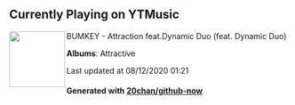 ## Currently Playing on YTMusic

[<img align="left" width="100" src="https://lh3.googleusercontent.com/oeiUvJlLEb7eZR9B1_FlRQWrlGffgX9eT_3mLgRkohaz-Y8g8V7hxtXOXKDOiKeTiRu-lx2GKHhHp58">](https://music.youtube.com/channel/UCylZUQKEBjVXOw9qaVqSbGw)

BUMKEY - Attraction feat.Dynamic Duo (feat. Dynamic Duo)

**Albums**: Attractive

Last updated at 08/12/2020 01:21

#### Generated with [20chan/github-now](https://github.com/20chan/github-now)


<!--
**20chan/20chan** is a ✨ _special_ ✨ repository because its `README.md` (this file) appears on your GitHub profile.

Here are some ideas to get you started:

- 🔭 I’m currently working on ...
- 🌱 I’m currently learning ...
- 👯 I’m looking to collaborate on ...
- 🤔 I’m looking for help with ...
- 💬 Ask me about ...
- 📫 How to reach me: ...
- 😄 Pronouns: ...
- ⚡ Fun fact: ...
-->
